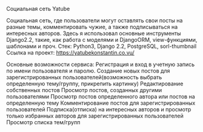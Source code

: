 Социальная сеть Yatube

Социальная сеть, где пользователи могут оставлять свои посты на разные темы, комментировать чужие, а также подписываться на интересных авторов.
Здесь я использовал основные инструменты Django2.2, такие, как работа с моделями и DjangoORM, view-функциями, шаблонами и проч.
Стек: Python3, Django 2.2, PostgreSQL, sorl-thumbnail
Ссылка на проект: https://yatubekonstantin.co.vu/

Основные возможности сервиса:
Регистрация и вход в учетную запись по имени пользователя и паролю.
Создание новых постов для зарегистрированных пользователей(возможность выбрать определенную тему/группу, прикрепить картинку)
Редактирование собственных постов
Просмотр постов, созданных другими пользователями
Просмотр постов определенного автора или постов на определенную тему
Комментирование постов для зарегистрированных пользователей
Подписка(отписка) на интересных авторов и просмотр только избранных авторов для зарегистрированных пользователей
Просмотр списка тем/групп
